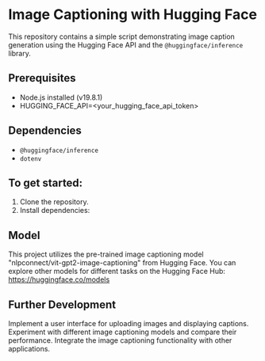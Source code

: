 # Image Captioning with Hugging Face

This repository contains a simple script demonstrating image caption generation using the Hugging Face API and the `@huggingface/inference` library.

## Prerequisites

- Node.js installed (v19.8.1)
- HUGGING_FACE_API=<your_hugging_face_api_token>

## Dependencies

- `@huggingface/inference`
- `dotenv`


## To get started:

1. Clone the repository.
2. Install dependencies:

## Model
This project utilizes the pre-trained image captioning model "nlpconnect/vit-gpt2-image-captioning" from Hugging Face. You can explore other models for different tasks on the Hugging Face Hub: https://huggingface.co/models

## Further Development
Implement a user interface for uploading images and displaying captions.
Experiment with different image captioning models and compare their performance.
Integrate the image captioning functionality with other applications.